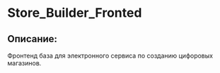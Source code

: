 # Store_Builder_Fronted

## Описание: 
Фронтенд база для электронного сервиса по созданию цифоровых магазинов. 
